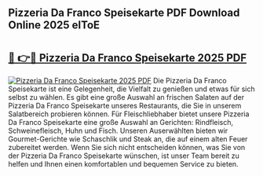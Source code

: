 ## Pizzeria Da Franco Speisekarte PDF Download Online 2025 eIToE

# <h2><a href="http://gccdrq2.nevu.top/?p=Pizzeria+Da+Franco+Speisekarte">🔗 👉🔴 Pizzeria Da Franco Speisekarte 2025 PDF</a></h2>

[![Pizzeria Da Franco Speisekarte 2025 PDF](https://i.imgur.com/dBaPXMq.png)](http://gccdrq2.nevu.top/?p=Pizzeria+Da+Franco+Speisekarte)
Die Pizzeria Da Franco Speisekarte ist eine Gelegenheit, die Vielfalt zu genießen und etwas für sich selbst zu wählen. Es gibt eine große Auswahl an frischen Salaten auf der Pizzeria Da Franco Speisekarte unseres Restaurants, die Sie in unserem Salatbereich probieren können. Für Fleischliebhaber bietet unsere Pizzeria Da Franco Speisekarte eine große Auswahl an Gerichten: Rindfleisch, Schweinefleisch, Huhn und Fisch. Unseren Auserwählten bieten wir Gourmet-Gerichte wie Schaschlik und Steak an, die auf einem alten Feuer zubereitet werden. Wenn Sie sich nicht entscheiden können, was Sie von der Pizzeria Da Franco Speisekarte wünschen, ist unser Team bereit zu helfen und Ihnen einen komfortablen und bequemen Service zu bieten.
